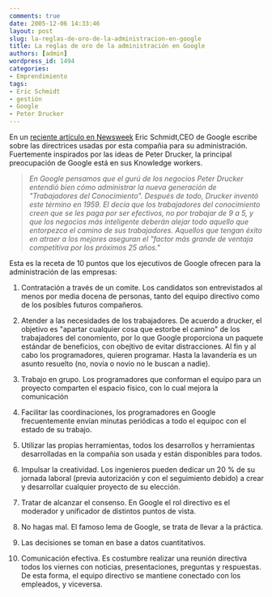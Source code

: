 ```yaml
---
comments: true
date: 2005-12-06 14:33:46
layout: post
slug: la-reglas-de-oro-de-la-administracion-en-google
title: La reglas de oro de la administración en Google
authors: [admin]
wordpress_id: 1494
categories:
- Emprendimiento
tags:
- Eric Schmidt
- gestión
- Google
- Peter Drucker
---
```


En un [reciente artículo en Newsweek](http://www.msnbc.msn.com/id/10296177/site/newsweek/) Eric Schmidt,CEO de Google escribe sobre las directrices usadas por esta compañia para su administración. Fuertemente inspirados por las ideas de Peter Drucker, la principal preocupación de Google está en sus Knowledge workers.


> _En Google pensamos que el gurú de los negocios Peter Drucker entendió bien cómo administrar la nueva generación de "Trabajadores del Conocimiento". Después de todo, Drucker inventó este término en 1959. El decía que los trabajadores del conocimiento creen que se les paga por ser efectivos, no por trabajar de 9 a 5, y que los negocios más inteligente deberán alejar todo aquello que entorpezca el camino de sus trabajadores. Aquellos que tengan éxito en atraer a los mejores aseguran el "factor más grande de ventaja competitiva por los próximos 25 años."_


Esta es la receta de 10 puntos que los ejecutivos de Google ofrecen para la administración de las empresas:



	
  1. Contratación a través de un comite. Los candidatos son entrevistados al menos por media docena de personas, tanto del equipo directivo como de los posibles futuros compañeros.

	
  2. Atender a las necesidades de los trabajadores. De acuerdo a drucker, el objetivo es "apartar cualquier cosa que estorbe el camino" de los trabajadores del conomiento, por lo que Google proporciona un paquete estándar de beneficios, con obejtivo de evitar distracciones. Al fin y al cabo los programadores, quieren programar. Hasta la lavandería es un asunto resuelto (no, novia o novio no le buscan a nadie).

	
  3. Trabajo en grupo. Los programadores que conforman el equipo para un proyecto comparten el espacio físico, con lo cual mejora la comunicación

	
  4. Facilitar las coordinaciones, los programadores en Google frecuentemente envían minutas periódicas a todo el equipoc con el estado de su trabajo.

	
  5. Utilizar las propias herramientas, todos los desarrollos y herramientas desarrolladas en la compañia son usada y están disponibles para todos.

	
  6. Impulsar la creatividad. Los ingenieros pueden dedicar un 20 % de su jornada laboral (previa autorización y con el seguimiento debido) a crear y desarrollar cualquier proyecto de su elección.

	
  7. Tratar de alcanzar el consenso. En Google el rol directivo es el moderador y unificador de distintos puntos de vista.

	
  8. No hagas mal. El famoso lema de Google, se trata de llevar a la práctica.

	
  9. Las decisiones se toman en base a datos cuantitativos.

	
  10. Comunicación efectiva. Es costumbre realizar una reunión directiva todos los viernes con noticias, presentaciones, preguntas y respuestas. De esta forma, el equipo directivo se mantiene conectado con los empleados, y viceversa.



